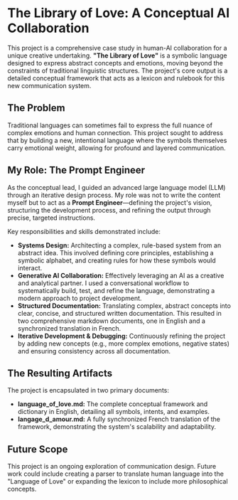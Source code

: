 # The Library of Love: A Conceptual AI Collaboration

This project is a comprehensive case study in human-AI collaboration for a unique creative undertaking. **"The Library of Love"** is a symbolic language designed to express abstract concepts and emotions, moving beyond the constraints of traditional linguistic structures. The project's core output is a detailed conceptual framework that acts as a lexicon and rulebook for this new communication system.

## The Problem

Traditional languages can sometimes fail to express the full nuance of complex emotions and human connection. This project sought to address that by building a new, intentional language where the symbols themselves carry emotional weight, allowing for profound and layered communication.

## My Role: The Prompt Engineer

As the conceptual lead, I guided an advanced large language model (LLM) through an iterative design process. My role was not to write the content myself but to act as a **Prompt Engineer**—defining the project's vision, structuring the development process, and refining the output through precise, targeted instructions.

Key responsibilities and skills demonstrated include:

* **Systems Design:** Architecting a complex, rule-based system from an abstract idea. This involved defining core principles, establishing a symbolic alphabet, and creating rules for how these symbols would interact.
* **Generative AI Collaboration:** Effectively leveraging an AI as a creative and analytical partner. I used a conversational workflow to systematically build, test, and refine the language, demonstrating a modern approach to project development.
* **Structured Documentation:** Translating complex, abstract concepts into clear, concise, and structured written documentation. This resulted in two comprehensive markdown documents, one in English and a synchronized translation in French.
* **Iterative Development & Debugging:** Continuously refining the project by adding new concepts (e.g., more complex emotions, negative states) and ensuring consistency across all documentation.

## The Resulting Artifacts

The project is encapsulated in two primary documents:

* **language_of_love.md:** The complete conceptual framework and dictionary in English, detailing all symbols, intents, and examples.
* **langage_d_amour.md:** A fully synchronized French translation of the framework, demonstrating the system's scalability and adaptability.

## Future Scope

This project is an ongoing exploration of communication design. Future work could include creating a parser to translate human language into the "Language of Love" or expanding the lexicon to include more philosophical concepts.

